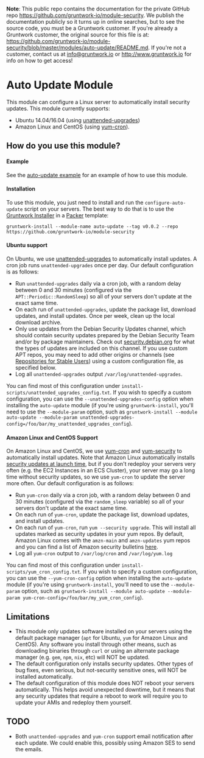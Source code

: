 **Note**: This public repo contains the documentation for the private GitHub repo <https://github.com/gruntwork-io/module-security>.
We publish the documentation publicly so it turns up in online searches, but to see the source code, you must be a Gruntwork customer.
If you're already a Gruntwork customer, the original source for this file is at: <https://github.com/gruntwork-io/module-security/blob/master/modules/auto-update/README.md>.
If you're not a customer, contact us at <info@gruntwork.io> or <http://www.gruntwork.io> for info on how to get access!

# Auto Update Module

This module can configure a Linux server to automatically install security updates. This module currently supports:

* Ubuntu 14.04/16.04 (using [unattended-upgrades](https://help.ubuntu.com/lts/serverguide/automatic-updates.html))
* Amazon Linux and CentOS (using [yum-cron](http://man7.org/linux/man-pages/man8/yum-cron.8.html)).

## How do you use this module?

#### Example

See the [auto-update example](/examples/auto-update) for an example of how to use this module.

#### Installation

To use this module, you just need to install and run the `configure-auto-update` script on your servers. The best way
to do that is to use the [Gruntwork Installer](https://github.com/gruntwork-io/gruntwork-installer) in a
[Packer](https://www.packer.io/) template:

```
gruntwork-install --module-name auto-update --tag v0.0.2 --repo https://github.com/gruntwork-io/module-security
```

#### Ubuntu support

On Ubuntu, we use [unattended-upgrades](https://help.ubuntu.com/lts/serverguide/automatic-updates.html) to
automatically install updates. A cron job runs `unattended-upgrades` once per day. Our default configuration is as
follows:

* Run `unattended-upgrades` daily via a cron job, with a random delay between 0 and 30 minutes (configured via the
  `APT::Periodic::RandomSleep`) so all of your servers don't update at the exact same time.
* On each run of `unattended-upgrades`, update the package list, download updates, and install updates. Once per week,
  clean up the local download archive.
* Only use updates from the Debian Security Updates channel, which should contain security updates prepared by the
  Debian Security Team and/or by package maintainers. Check out [security.debian.org](http://security.debian.org) for
  what the types of updates are included on this channel. If you use custom APT repos, you may need to add other
  origins or channels (see [Repositories for Stable
  Users](https://debian-handbook.info/browse/stable/apt.html#idm140485892366240)) using a custom configuration file,
  as specified below.
* Log all `unattended-upgrades` output `/var/log/unattended-upgrades`.

You can find most of this configuration under `install-scripts/unattended_upgrades_config.txt`. If you wish to specify
a custom configuration, you can use the `--unattended-upgrades-config` option when installing the `auto-update` module
(if you're using `gruntwork-install`, you'll need to use the `--module-param` option, such as
`gruntwork-install --module auto-update --module-param unattended-upgrades-config=/foo/bar/my_unattended_upgrades_config`).

#### Amazon Linux and CentOS Support

On Amazon Linux and CentOS, we use [yum-cron](http://man7.org/linux/man-pages/man8/yum-cron.8.html) and
[yum-security](http://linux.die.net/man/8/yum-security) to automatically install updates. Note that Amazon Linux
automatically installs [security updates at launch
time](https://docs.aws.amazon.com/AWSEC2/latest/UserGuide/AmazonLinuxAMIBasics.html#security-updates), but if you don't
redeploy your servers very often (e.g. the EC2 Instances in an ECS Cluster), your server may go a long time without
security updates, so we use `yum-cron` to update the server more often. Our default configuration is as follows:

* Run `yum-cron` daily via a cron job, with a random delay between 0 and 30 minutes (configured via the
  `random_sleep` variable) so all of your servers don't update at the exact same time.
* On each run of `yum-cron`, update the package list, download updates, and install updates.
* On each run of `yum-cron`, run `yum --security upgrade`. This will install all updates marked as security updates in
  your yum repos. By default, Amazon Linux comes with the `amzn-main` and `amzn-updates` yum repos and you can find a
  list of Amazon security bulletins [here](https://alas.aws.amazon.com/).
* Log all `yum-cron` output to `/var/log/cron` and `/var/log/yum.log`

You can find most of this configuration under `install-scripts/yum_cron_config.txt`. If you wish to specify a custom
configuration, you can use the `--yum-cron-config` option when installing the `auto-update` module (if you're using
`gruntwork-install`, you'll need to use the `--module-param` option, such as
`gruntwork-install --module auto-update --module-param yum-cron-config=/foo/bar/my_yum_cron_config`).

## Limitations

* This module only updates software installed on your servers using the default package manager (`apt` for Ubuntu,
  `yum` for Amazon Linux and CentOS). Any software you install through other means, such as downloading binaries 
  through `curl` or using an alternate package manager (e.g. `gem`, `npm`, `nix`, etc) will NOT be updated.
* The default configuration only installs security updates. Other types of bug fixes, even serious, but not-security
  sensitive ones, will NOT be installed automatically.
* The default configuration of this module does NOT reboot your servers automatically. This helps avoid unexpected
  downtime, but it means that any security updates that require a reboot to work will require you to update your AMIs
  and redeploy them yourself.


## TODO

* Both `unattended-upgrades` and `yum-cron` support email notification after each update. We could enable this,
  possibly using Amazon SES to send the emails.

